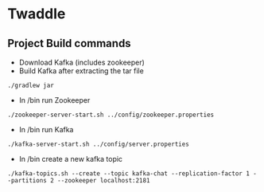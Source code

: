 # Twaddle

## Project Build commands
- Download Kafka (includes zookeeper)
- Build Kafka after extracting the tar file
```
./gradlew jar
```
- In /bin run Zookeeper
```
./zookeeper-server-start.sh ../config/zookeeper.properties
```
- In /bin run Kafka
```
./kafka-server-start.sh ../config/server.properties
```
- In /bin create a new kafka topic
```
./kafka-topics.sh --create --topic kafka-chat --replication-factor 1 --partitions 2 --zookeeper localhost:2181
```
